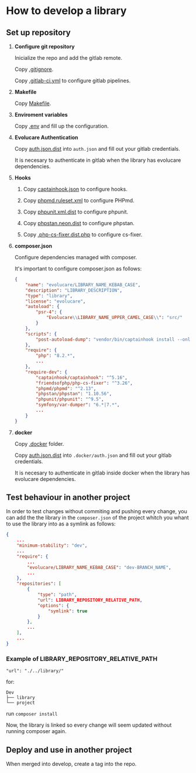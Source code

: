 # How to develop a library

## Set up repository

1. **Configure git repository**

    Inicialize the repo and add the gitlab remote.

    Copy [.gitignore](../../.gitignore).

    Copy [.gitlab-ci.yml](.gitlab-ci.yml) to configure gitlab pipelines.

2. **Makefile**

    Copy [Makefile](../../Makefile).

3. **Enviroment variables**

    Copy [.env](../../.env) and fill up the configuration.

4. **Evolucare Authentication**

    Copy [auth.json.dist](auth.json.dist) into `auth.json` and fill out your gitlab credentials.

    It is necesary to authenticate in gitlab when the library has evolucare dependencies.

5. **Hooks**

    1. Copy [captainhook.json](../../captainhook.json) to configure hooks.

    2. Copy [phpmd.ruleset.xml](../../phpmd.ruleset.xml) to configure PHPmd.

    3. Copy [phpunit.xml.dist](../../phpunit.xml.dist) to configure phpunit.

    4. Copy [phpstan.neon.dist](../../phpstan.neon.dist) to configure phpstan.

    5. Copy [.php-cs-fixer.dist.php](../../.php-cs-fixer.dist.php) to configure cs-fixer.

6. **composer.json**

    Configure dependencies managed with composer.

    It's important to configure composer.json as follows:

    ``` json
    {
        "name": "evolucare/LIBRARY_NAME_KEBAB_CASE",
        "description": "LIBRARY_DESCRIPTION",
        "type": "library",
        "license": "evolucare",
        "autoload": {
            "psr-4": {
                "Evolucare\\LIBRARY_NAME_UPPER_CAMEL_CASE\\": "src/"
            }
        },
        "scripts": {
            "post-autoload-dump": "vendor/bin/captainhook install --only-enabled"
        },
        "require": {
            "php": "8.2.*",
            ...
        },
        "require-dev": {
            "captainhook/captainhook": "^5.16",
            "friendsofphp/php-cs-fixer": "^3.26",
            "phpmd/phpmd": "^2.13",
            "phpstan/phpstan": "1.10.56",
            "phpunit/phpunit": "^9.5",
            "symfony/var-dumper": "6.*|7.*",
            ...
        }
    }
    ```

7. **docker**

    Copy [.docker](../../.docker) folder.

    Copy [auth.json.dist](auth.json.dist) into `.docker/auth.json` and fill out your gitlab credentials.

    It is necesary to authenticate in gitlab inside docker when the library has evolucare dependencies.

## Test behaviour in another project

In order to test changes without commiting and pushing every change, you can add the the library in the `composer.json` of the project whitch you whant to use the library into as a symlink as follows:

``` json
{
    ...
    "minimum-stability": "dev",
    ...
    "require": {
        ...
        "evolucare/LIBRARY_NAME_KEBAB_CASE": "dev-BRANCH_NAME",
        ...
    },
    "repositories": [
        {
            "type": "path",
            "url": LIBRARY_REPOSITORY_RELATIVE_PATH,
            "options": {
                "symlink": true
            }
        },
        ...
    ],
    ...
}
```

### Example of LIBRARY_REPOSITORY_RELATIVE_PATH

`"url": "./../library/"`

for:

```tree
Dev
├── library
└── project
```

run `composer install`

Now, the library is linked so every change will seem updated without running composer again.

## Deploy and use in another project

When merged into develop, create a tag into the repo.
